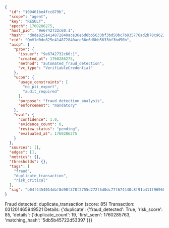 ```json
{
  "id": "109461be4fcc879b",
  "scope": "agent",
  "key": "RESULT",
  "epoch": 1760286275,
  "host_pid": "9e6742732c60:1",
  "hash": "d0de825e414872840ace36e6d8bb5633bf3bd50bc7b835776ad2b78c96211bb6",
  "cid": "QmV1d0de825e414872840ace36e6d8bb5633bf3bd50b",
  "aicp": {
    "prov": {
      "issuer": "9e6742732c60:1",
      "created_at": 1760286275,
      "method": "automated_fraud_detection",
      "vc_type": "VerifiableCredential"
    },
    "ucon": {
      "usage_constraints": [
        "no_pii_export",
        "audit_required"
      ],
      "purpose": "fraud_detection_analysis",
      "enforcement": "mandatory"
    },
    "eval": {
      "confidence": 1.0,
      "evidence_count": 0,
      "review_status": "pending",
      "evaluated_at": 1760286275
    }
  },
  "sources": [],
  "edges": [],
  "metrics": {},
  "thresholds": {},
  "tags": [
    "fraud",
    "duplicate_transaction",
    "risk_critical"
  ],
  "sig": "b04f4454014dbf8d98f378f2755d272f5d0dc77f674440c8f91b411f96960d72"
}
```

Fraud detected: duplicate_transaction (score: 85)
Transaction: 031201465949521
Details: {'duplicate': {'fraud_detected': True, 'risk_score': 85, 'details': {'duplicate_count': 19, 'first_seen': 1760285763, 'matching_hash': '5db5b45722d53397'}}}